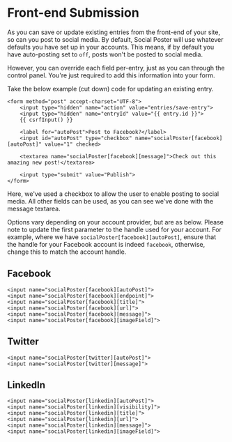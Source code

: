 # Front-end Submission
As you can save or update existing entries from the front-end of your site, so can you post to social media. By default, Social Poster will use whatever defaults you have set up in your accounts. This means, if by default you have auto-posting set to `off`, posts won't be posted to social media.

However, you can override each field per-entry, just as you can through the control panel. You're just required to add this information into your form.

Take the below example (cut down) code for updating an existing entry.

```twig
<form method="post" accept-charset="UTF-8">
    <input type="hidden" name="action" value="entries/save-entry">
    <input type="hidden" name="entryId" value="{{ entry.id }}">
    {{ csrfInput() }}

    <label for="autoPost">Post to Facebook?</label>
    <input id="autoPost" type="checkbox" name="socialPoster[facebook][autoPost]" value="1" checked>
    
    <textarea name="socialPoster[facebook][message]">Check out this amazing new post!</textarea>

    <input type="submit" value="Publish">
</form>
```

Here, we've used a checkbox to allow the user to enable posting to social media. All other fields can be used, as you can see we've done with the message textarea.

Options vary depending on your account provider, but are as below. Please note to update the first parameter to the handle used for your account. For example, where we have `socialPoster[facebook][autoPost]`, ensure that the handle for your Facebook account is indeed `facebook`, otherwise, change this to match the account handle.

## Facebook

```twig
<input name="socialPoster[facebook][autoPost]">
<input name="socialPoster[facebook][endpoint]">
<input name="socialPoster[facebook][title]">
<input name="socialPoster[facebook][url]">
<input name="socialPoster[facebook][message]">
<input name="socialPoster[facebook][imageField]">
```

## Twitter

```twig
<input name="socialPoster[twitter][autoPost]">
<input name="socialPoster[twitter][message]">
```

## LinkedIn

```twig
<input name="socialPoster[linkedin][autoPost]">
<input name="socialPoster[linkedin][visibility]">
<input name="socialPoster[linkedin][title]">
<input name="socialPoster[linkedin][url]">
<input name="socialPoster[linkedin][message]">
<input name="socialPoster[linkedin][imageField]">
```